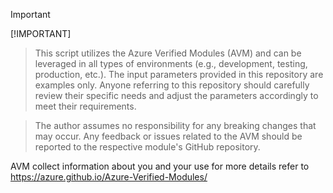 <!-- BEGIN_TF_DOCS -->
<!-- BEGIN\_TF\_DOCS -->
> [!IMPORTANT]
[!IMPORTANT]
> This script utilizes the Azure Verified Modules (AVM) and can be leveraged in all types of environments (e.g., development, testing, production, etc.). The input parameters provided in this repository are examples only. Anyone referring to this repository should carefully review their specific needs and adjust the parameters accordingly to meet their requirements.

> The author assumes no responsibility for any breaking changes that may occur. Any feedback or issues related to the AVM should be reported to the respective module's GitHub repository.
>

AVM collect information about you and your use for more details refer to https://azure.github.io/Azure-Verified-Modules/
<!-- END_TF_DOCS -->
